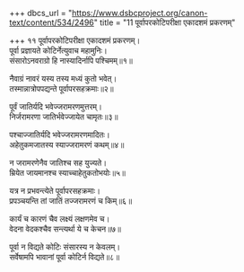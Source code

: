 +++
dbcs_url = "https://www.dsbcproject.org/canon-text/content/534/2496"
title = "11 पूर्वापरकोटिपरीक्षा एकादशमं प्रकरणम्"

+++
११
पूर्वापरकोटिपरीक्षा एकादशमं प्रकरणम्।  
पूर्वा प्रज्ञायते कोटिर्नेत्युवाच महामुनिः।  
संसारोऽनवराग्रो हि नास्यादिर्नापि पश्चिमम्॥१॥

नैवाग्रं नावरं यस्य तस्य मध्यं कुतो भवेत्।  
तस्मान्नात्रोपपद्यन्ते पूर्वापरसहक्रमाः॥२॥

पूर्वं जातिर्यदि भवेज्जरामरणमुत्तरम्।  
निर्जरामरणा जातिर्भवेज्जायेत चामृतः॥३॥

पश्चाज्जातिर्यदि भवेज्जरामरणमादितः।  
अहेतुकमजातस्य स्याज्जरामरणं कथम्॥४॥

न जरामरणेनैव जातिश्च सह युज्यते।  
म्रियेत जायमानश्च स्याच्चाहेतुकतोभयोः॥५॥

यत्र न प्रभवन्त्येते पूर्वापरसहक्रमाः।  
प्रपञ्चयन्ति तां जातिं तज्जरामरणं च किम्॥६॥

कार्यं च कारणं चैव लक्ष्यं लक्षणमेव च।  
वेदना वेदकश्चैव सन्त्यर्था ये च केचन॥७॥

पूर्वा न विद्यते कोटिः संसारस्य न केवलम्।  
सर्वेषामपि भावानां पूर्वा कोटिर्न विद्यते॥८॥

